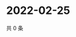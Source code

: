 # 2022-02-25

共 0 条

<!-- BEGIN WEIBO -->
<!-- 最后更新时间 Fri Feb 25 2022 21:09:55 GMT+0800 (China Standard Time) -->

<!-- END WEIBO -->
